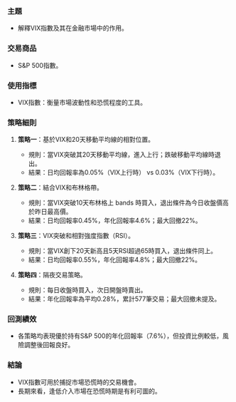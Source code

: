 ### 主題  
- 解釋VIX指數及其在金融市場中的作用。  

### 交易商品  
- S&P 500指數。  

### 使用指標  
- VIX指數：衡量市場波動性和恐慌程度的工具。  

### 策略細則  
1. **策略一**：基於VIX和20天移動平均線的相對位置。
   - 規則：當VIX突破其20天移動平均線，進入上行；跌破移動平均線時退出。
   - 結果：日均回報率為0.05%（VIX上行時） vs 0.03%（VIX下行時）。  

2. **策略二**：結合VIX和布林格帶。  
   - 規則：當VIX突破10天布林格上 bands 時買入，退出條件為今日收盤價高於昨日最高價。  
   - 結果：日均回報率0.45%，年化回報率4.6%；最大回撤22%。  

3. **策略三**：VIX突破和相對強度指數（RSI）。  
   - 規則：當VIX創下20天新高且5天RSI超過65時買入，退出條件同上。  
   - 結果：日均回報率0.55%，年化回報率4.8%；最大回撤22%。  

4. **策略四**：隔夜交易策略。  
   - 規則：每日收盤時買入，次日開盤時賣出。  
   - 結果：年化回報率為平均0.28%，累計577筆交易；最大回撤未提及。  

### 回測績效  
- 各策略均表現優於持有S&P 500的年化回報率（7.6%），但投資比例較低，風險調整後回報良好。  

### 結論  
- VIX指數可用於捕捉市場恐慌時的交易機會。  
- 長期來看，逢低介入市場在恐慌時期是有利可圖的。
